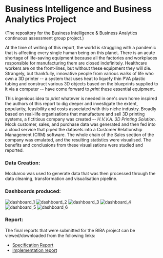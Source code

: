 # Business Intelligence and Business Analytics Project
(The repository for the Business Intelligence &amp; Business Analytics continuous assessment group project.)

At the time of writing of this report, the world is struggling with a pandemic that is affecting every single human being on this planet. There is an acute shortage of life-saving equipment because all the factories and workplaces responsible for manufacturing them are closed indefinitely. Healthcare workers are on the front-lines, but without these equipment they will die. Strangely, but thankfully, innovative people from various walks of life who own a 3D printer -- a system that uses heat to liquefy thin PVA plastic tubing and construct various 3D objects based on the blueprints supplied to it via a computer -- have come forward to _print_ these essential equipment. <br>

This ingenious idea to _print_ whatever is needed in one's own home inspired the authors of this report to dig deeper and investigate the extent, popularity, feasibility and costs associated with this niche industry. Broadly based on real-life organisations that manufacture and sell 3D printing systems, a fictitious company was created -- _H.V.V.A. 3D Printing Solution_. Mock customer, sales, and purchase data was generated and then fed into a cloud service that piped the datasets into a Customer Relationship Management (CRM) software. The whole chain of the Sales section of the company was emulated, and the resulting statistics were visualised. The benefits and conclusions from these visualisations were studied and reported. <br>


### Data Creation:
Mockaroo was used to generate data that was then processed through the data cleaning, transformation and visualisation pipeline.


### Dashboards produced:
![dashboard_1](/images/Dashboard/1.png)
![dashboard_2](/images/Dashboard/2.png)
![dashboard_3](/images/Dashboard/3.png)
![dashboard_4](/images/Dashboard/4.png)
![dashboard_5](/images/Dashboard/5.png)
![dashboard_6](/images/Dashboard/6.png)


### Report:
The final reports that were submitted for the BIBA project can be viewed/downloaded from the following links:
- [Specification Report]()
- [Implementation report]()
